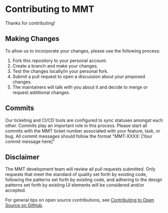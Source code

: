 # Contributing to MMT

Thanks for contributing!

## Making Changes

To allow us to incorporate your changes, please use the following process:

1. Fork this repository to your personal account.
2. Create a branch and make your changes.
3. Test the changes locally/in your personal fork.
4. Submit a pull request to open a discussion about your proposed changes.
5. The maintainers will talk with you about it and decide to merge or request additional changes.

## Commits

Our ticketing and CI/CD tools are configured to sync statuses amongst each other. Commits play an important role in this process. Please start all commits with the MMT ticket number associated with your feature, task, or bug. All commit messages should follow the format "MMT-XXXX: [Your commit message here]"

## Disclaimer

The MMT development team will review all pull requests submitted. Only requests that meet the standard of quality set forth by existing code, following the patterns set forth by existing code, and adhering to the design patterns set forth by existing UI elements will be considered and/or accepted.

For general tips on open source contributions, see [Contributing to Open Source on GitHub](https://guides.github.com/activities/contributing-to-open-source/).
